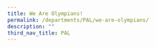 ```yaml
---
title: We Are Olympians!
permalink: /departments/PAL/we-are-olympians/
description: ""
third_nav_title: PAL
---
```

